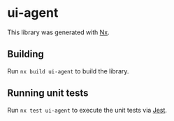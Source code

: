 # ui-agent

This library was generated with [Nx](https://nx.dev).

## Building

Run `nx build ui-agent` to build the library.

## Running unit tests

Run `nx test ui-agent` to execute the unit tests via [Jest](https://jestjs.io).
